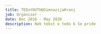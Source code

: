 ```yaml
---
title: TEDxYOUTH@GimnazijaKranj
job: Organiser -
date: Dec 2016 - May 2020
description: Nek tekst o tedx k še pride
---
```

